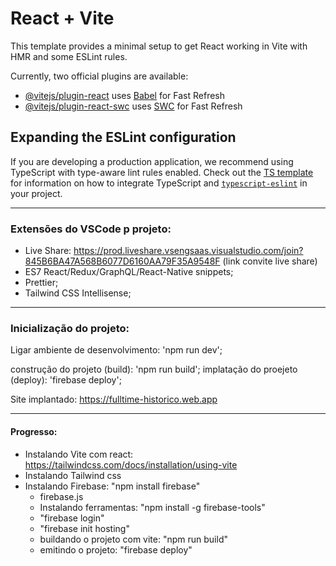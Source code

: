 # React + Vite

This template provides a minimal setup to get React working in Vite with HMR and some ESLint rules.

Currently, two official plugins are available:

- [@vitejs/plugin-react](https://github.com/vitejs/vite-plugin-react/blob/main/packages/plugin-react) uses [Babel](https://babeljs.io/) for Fast Refresh
- [@vitejs/plugin-react-swc](https://github.com/vitejs/vite-plugin-react/blob/main/packages/plugin-react-swc) uses [SWC](https://swc.rs/) for Fast Refresh

## Expanding the ESLint configuration

If you are developing a production application, we recommend using TypeScript with type-aware lint rules enabled. Check out the [TS template](https://github.com/vitejs/vite/tree/main/packages/create-vite/template-react-ts) for information on how to integrate TypeScript and [`typescript-eslint`](https://typescript-eslint.io) in your project.

---

### Extensões do VSCode p projeto:
- Live Share: https://prod.liveshare.vsengsaas.visualstudio.com/join?845B6BA47A568B6077D6160AA79F35A9548F (link convite live share)
- ES7 React/Redux/GraphQL/React-Native snippets;
- Prettier;
- Tailwind CSS Intellisense;

---

### Inicialização do projeto:
Ligar ambiente de desenvolvimento: 'npm run dev';

construção do projeto (build): 'npm run build';
implatação do proejeto (deploy): 'firebase deploy'; 

Site implantado: https://fulltime-historico.web.app

---

#### Progresso:
- Instalando Vite com react: https://tailwindcss.com/docs/installation/using-vite
- Instalando Tailwind css
- Instalando Firebase: "npm install firebase"
    - firebase.js
    - Instalando ferramentas: "npm install -g firebase-tools"
    - "firebase login"
    - "firebase init hosting"
    - buildando o projeto com vite: "npm run build"
    - emitindo o projeto: "firebase deploy"
